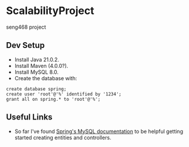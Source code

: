 # ScalabilityProject
seng468 project

## Dev Setup

- Install Java 21.0.2.
- Install Maven (4.0.0?).
- Install MySQL 8.0.
- Create the database with:

```
create database spring;
create user 'root'@'%' identified by '1234';
grant all on spring.* to 'root'@'%';
```

## Useful Links
- So far I've found [Spring's MySQL documentation](https://spring.io/guides/gs/accessing-data-mysql) to be helpful getting started creating entities and controllers.